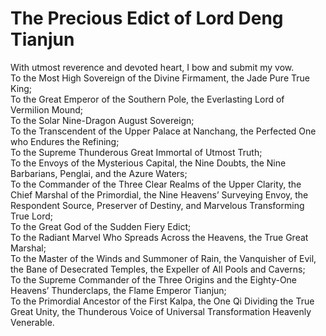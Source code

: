 # The Precious Edict of Lord Deng Tianjun

With utmost reverence and devoted heart, I bow and submit my vow.  
To the Most High Sovereign of the Divine Firmament, the Jade Pure True King;  
To the Great Emperor of the Southern Pole, the Everlasting Lord of Vermilion Mound;  
To the Solar Nine-Dragon August Sovereign;  
To the Transcendent of the Upper Palace at Nanchang, the Perfected One who Endures the Refining;  
To the Supreme Thunderous Great Immortal of Utmost Truth;  
To the Envoys of the Mysterious Capital, the Nine Doubts, the Nine Barbarians, Penglai, and the Azure Waters;  
To the Commander of the Three Clear Realms of the Upper Clarity, the Chief Marshal of the Primordial, the Nine Heavens’ Surveying Envoy, the Respondent Source, Preserver of Destiny, and Marvelous Transforming True Lord;  
To the Great God of the Sudden Fiery Edict;  
To the Radiant Marvel Who Spreads Across the Heavens, the True Great Marshal;  
To the Master of the Winds and Summoner of Rain, the Vanquisher of Evil, the Bane of Desecrated Temples, the Expeller of All Pools and Caverns;  
To the Supreme Commander of the Three Origins and the Eighty-One Heavens’ Thunderclaps, the Flame Emperor Tianjun;  
To the Primordial Ancestor of the First Kalpa, the One Qi Dividing the True Great Unity, the Thunderous Voice of Universal Transformation Heavenly Venerable.